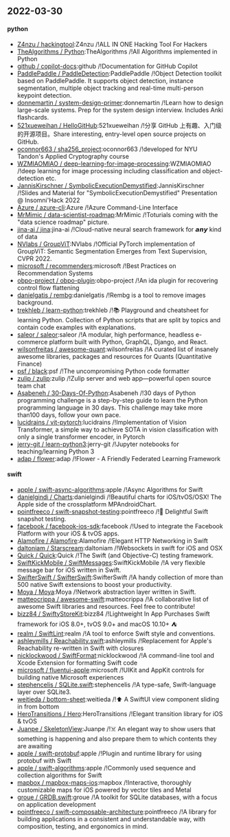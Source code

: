 ## 2022-03-30

#### python
* [Z4nzu / hackingtool](https://github.com/Z4nzu/hackingtool):Z4nzu /!ALL IN ONE Hacking Tool For Hackers
* [TheAlgorithms / Python](https://github.com/TheAlgorithms/Python):TheAlgorithms /!All Algorithms implemented in Python
* [github / copilot-docs](https://github.com/github/copilot-docs):github /!Documentation for GitHub Copilot
* [PaddlePaddle / PaddleDetection](https://github.com/PaddlePaddle/PaddleDetection):PaddlePaddle /!Object Detection toolkit based on PaddlePaddle. It supports object detection, instance segmentation, multiple object tracking and real-time multi-person keypoint detection.
* [donnemartin / system-design-primer](https://github.com/donnemartin/system-design-primer):donnemartin /!Learn how to design large-scale systems. Prep for the system design interview. Includes Anki flashcards.
* [521xueweihan / HelloGitHub](https://github.com/521xueweihan/HelloGitHub):521xueweihan /!分享 GitHub 上有趣、入门级的开源项目。Share interesting, entry-level open source projects on GitHub.
* [oconnor663 / sha256_project](https://github.com/oconnor663/sha256_project):oconnor663 /!developed for NYU Tandon's Applied Cryptography course
* [WZMIAOMIAO / deep-learning-for-image-processing](https://github.com/WZMIAOMIAO/deep-learning-for-image-processing):WZMIAOMIAO /!deep learning for image processing including classification and object-detection etc.
* [JannisKirschner / SymbolicExecutionDemystified](https://github.com/JannisKirschner/SymbolicExecutionDemystified):JannisKirschner /!Slides and Material for "SymbolicExecutionDemystified" Presentation @ Insomni'Hack 2022
* [Azure / azure-cli](https://github.com/Azure/azure-cli):Azure /!Azure Command-Line Interface
* [MrMimic / data-scientist-roadmap](https://github.com/MrMimic/data-scientist-roadmap):MrMimic /!Toturials coming with the "data science roadmap" picture.
* [jina-ai / jina](https://github.com/jina-ai/jina):jina-ai /!Cloud-native neural search framework for 𝙖𝙣𝙮 kind of data
* [NVlabs / GroupViT](https://github.com/NVlabs/GroupViT):NVlabs /!Official PyTorch implementation of GroupViT: Semantic Segmentation Emerges from Text Supervision, CVPR 2022.
* [microsoft / recommenders](https://github.com/microsoft/recommenders):microsoft /!Best Practices on Recommendation Systems
* [obpo-project / obpo-plugin](https://github.com/obpo-project/obpo-plugin):obpo-project /!An ida plugin for recovering control flow flattening
* [danielgatis / rembg](https://github.com/danielgatis/rembg):danielgatis /!Rembg is a tool to remove images background.
* [trekhleb / learn-python](https://github.com/trekhleb/learn-python):trekhleb /!📚 Playground and cheatsheet for learning Python. Collection of Python scripts that are split by topics and contain code examples with explanations.
* [saleor / saleor](https://github.com/saleor/saleor):saleor /!A modular, high performance, headless e-commerce platform built with Python, GraphQL, Django, and React.
* [wilsonfreitas / awesome-quant](https://github.com/wilsonfreitas/awesome-quant):wilsonfreitas /!A curated list of insanely awesome libraries, packages and resources for Quants (Quantitative Finance)
* [psf / black](https://github.com/psf/black):psf /!The uncompromising Python code formatter
* [zulip / zulip](https://github.com/zulip/zulip):zulip /!Zulip server and web app—powerful open source team chat
* [Asabeneh / 30-Days-Of-Python](https://github.com/Asabeneh/30-Days-Of-Python):Asabeneh /!30 days of Python programming challenge is a step-by-step guide to learn the Python programming language in 30 days. This challenge may take more than100 days, follow your own pace.
* [lucidrains / vit-pytorch](https://github.com/lucidrains/vit-pytorch):lucidrains /!Implementation of Vision Transformer, a simple way to achieve SOTA in vision classification with only a single transformer encoder, in Pytorch
* [jerry-git / learn-python3](https://github.com/jerry-git/learn-python3):jerry-git /!Jupyter notebooks for teaching/learning Python 3
* [adap / flower](https://github.com/adap/flower):adap /!Flower - A Friendly Federated Learning Framework

#### swift
* [apple / swift-async-algorithms](https://github.com/apple/swift-async-algorithms):apple /!Async Algorithms for Swift
* [danielgindi / Charts](https://github.com/danielgindi/Charts):danielgindi /!Beautiful charts for iOS/tvOS/OSX! The Apple side of the crossplatform MPAndroidChart.
* [pointfreeco / swift-snapshot-testing](https://github.com/pointfreeco/swift-snapshot-testing):pointfreeco /!📸 Delightful Swift snapshot testing.
* [facebook / facebook-ios-sdk](https://github.com/facebook/facebook-ios-sdk):facebook /!Used to integrate the Facebook Platform with your iOS & tvOS apps.
* [Alamofire / Alamofire](https://github.com/Alamofire/Alamofire):Alamofire /!Elegant HTTP Networking in Swift
* [daltoniam / Starscream](https://github.com/daltoniam/Starscream):daltoniam /!Websockets in swift for iOS and OSX
* [Quick / Quick](https://github.com/Quick/Quick):Quick /!The Swift (and Objective-C) testing framework.
* [SwiftKickMobile / SwiftMessages](https://github.com/SwiftKickMobile/SwiftMessages):SwiftKickMobile /!A very flexible message bar for iOS written in Swift.
* [SwifterSwift / SwifterSwift](https://github.com/SwifterSwift/SwifterSwift):SwifterSwift /!A handy collection of more than 500 native Swift extensions to boost your productivity.
* [Moya / Moya](https://github.com/Moya/Moya):Moya /!Network abstraction layer written in Swift.
* [matteocrippa / awesome-swift](https://github.com/matteocrippa/awesome-swift):matteocrippa /!A collaborative list of awesome Swift libraries and resources. Feel free to contribute!
* [bizz84 / SwiftyStoreKit](https://github.com/bizz84/SwiftyStoreKit):bizz84 /!Lightweight In App Purchases Swift framework for iOS 8.0+, tvOS 9.0+ and macOS 10.10+ ⛺
* [realm / SwiftLint](https://github.com/realm/SwiftLint):realm /!A tool to enforce Swift style and conventions.
* [ashleymills / Reachability.swift](https://github.com/ashleymills/Reachability.swift):ashleymills /!Replacement for Apple's Reachability re-written in Swift with closures
* [nicklockwood / SwiftFormat](https://github.com/nicklockwood/SwiftFormat):nicklockwood /!A command-line tool and Xcode Extension for formatting Swift code
* [microsoft / fluentui-apple](https://github.com/microsoft/fluentui-apple):microsoft /!UIKit and AppKit controls for building native Microsoft experiences
* [stephencelis / SQLite.swift](https://github.com/stephencelis/SQLite.swift):stephencelis /!A type-safe, Swift-language layer over SQLite3.
* [weitieda / bottom-sheet](https://github.com/weitieda/bottom-sheet):weitieda /!⬆️ A SwiftUI view component sliding in from bottom
* [HeroTransitions / Hero](https://github.com/HeroTransitions/Hero):HeroTransitions /!Elegant transition library for iOS & tvOS
* [Juanpe / SkeletonView](https://github.com/Juanpe/SkeletonView):Juanpe /!☠️ An elegant way to show users that something is happening and also prepare them to which contents they are awaiting
* [apple / swift-protobuf](https://github.com/apple/swift-protobuf):apple /!Plugin and runtime library for using protobuf with Swift
* [apple / swift-algorithms](https://github.com/apple/swift-algorithms):apple /!Commonly used sequence and collection algorithms for Swift
* [mapbox / mapbox-maps-ios](https://github.com/mapbox/mapbox-maps-ios):mapbox /!Interactive, thoroughly customizable maps for iOS powered by vector tiles and Metal
* [groue / GRDB.swift](https://github.com/groue/GRDB.swift):groue /!A toolkit for SQLite databases, with a focus on application development
* [pointfreeco / swift-composable-architecture](https://github.com/pointfreeco/swift-composable-architecture):pointfreeco /!A library for building applications in a consistent and understandable way, with composition, testing, and ergonomics in mind.
